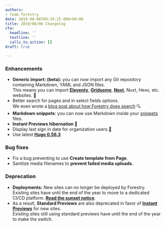 ```yaml
---
authors:
- team forestry
date: 2019-08-06T09:34:25.000+00:00
title: 2019/08/06 Changelog
cta:
  headline: ''
  textline: ''
  calls_to_action: []
draft: true

---
```

### Enhancements

* **Generic import: (beta):** you can now import any Git repository containing Markdown, YAML and JSON files.   
  This means you can import [**Eleventy**](https://www.11ty.io), [**Gridsome**](https://gridsome.org), [**Next**](https://nextjs.org), Nuxt, Hexo, etc. websites. 🎉 
* Better search for pages and in select fields options.  
  We even wrote a [blog post about how Forestry does search](/blog/full-text-searching-with-postgres/) 🔍 
* **Markdown snippets**: you can now use Markdown inside your [snippets](https://forestry.io/docs/settings/snippets/) files. 
* **Instant Previews hibernation  🐻**
* Display last sign in date for organization users.📅  
* Use latest [**Hugo 0.56.3**](https://gohugo.io/news/0.56.3-relnotes/)

### Bug fixes

* Fix a bug preventing to use **Create template from Page**.
* Sanitize media filenames to **prevent failed media uploads.**

### Deprecation

* **Deployments:** New sites can no longer be deployed by Forestry.   
  Existing sites have until the end of the year to move to a dedicated CI/CD platform. [**Read the sunset notice**](https://forestry.io/docs/sunset/deployments/).
* As a result, **Standard Previews** are also deprecated in favor of [**Instant Previews**](https://forestry.io/docs/previews/instant-previews/) for new sites.   
  Existing sites still using standard previews have until the end of the year to make the switch.